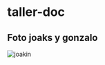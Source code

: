 # taller-doc

## Foto joaks y gonzalo

![joakin](https://encrypted-tbn0.gstatic.com/images?q=tbn:ANd9GcQ4gg-gYHHjTsE-qyvIroP2w_WITU96qW9ZxawGiWlXW4U7vXjphJJOUcLWxSrD6DAtdyA&usqp=CAU)
